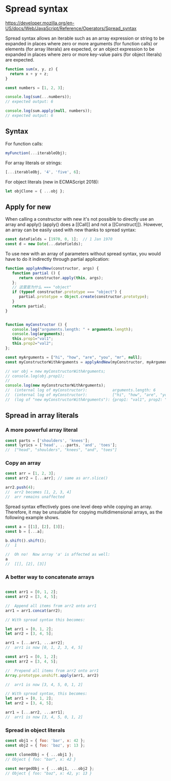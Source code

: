 # Spread syntax

https://developer.mozilla.org/en-US/docs/Web/JavaScript/Reference/Operators/Spread_syntax

Spread syntax allows an iterable such as an array expression or string to be expanded in places where zero or more arguments (for function calls) or elements (for array literals) are expected, or an object expression to be expanded in places where zero or more key-value pairs (for object literals) are expected.

```javascript
function sum(x, y, z) {
  return x + y + z;
}

const numbers = [1, 2, 3];

console.log(sum(...numbers));
// expected output: 6

console.log(sum.apply(null, numbers));
// expected output: 6

```

## Syntax
For function calls:
```javascript
myFunction(...iterableObj);
```

For array literals or strings:
```javascript
[...iterableObj, '4', 'five', 6];
```

For object literals (new in ECMAScript 2018):
```javascript
let objClone = { ...obj };
```

## Apply for new
When calling a constructor with new it's not possible to directly use an array and apply() (apply() does a [[Call]] and not a [[Construct]]). However, an array can be easily used with new thanks to spread syntax:

```javascript
const dateFields = [1970, 0, 1];  // 1 Jan 1970
const d = new Date(...dateFields);
```

To use new with an array of parameters without spread syntax, you would have to do it indirectly through partial application:
```javascript
function applyAndNew(constructor, args) {
   function partial () {
      return constructor.apply(this, args);
   };
   // 这里是为什么 === "object"
   if (typeof constructor.prototype === "object") {
      partial.prototype = Object.create(constructor.prototype);
   }
   return partial;
}


function myConstructor () {
   console.log("arguments.length: " + arguments.length);
   console.log(arguments);
   this.prop1="val1";
   this.prop2="val2";
};

const myArguments = ["hi", "how", "are", "you", "mr", null];
const myConstructorWithArguments = applyAndNew(myConstructor, myArguments);

// var obj = new myConstructorWithArguments;
// console.log(obj.prop1);
// 
console.log(new myConstructorWithArguments);
//  (internal log of myConstructor):           arguments.length: 6
//  (internal log of myConstructor):           ["hi", "how", "are", "you", "mr", null]
//  (log of "new myConstructorWithArguments"): {prop1: "val1", prop2: "val2"}
```

## Spread in array literals
### A more powerful array literal

```javascript
const parts = ['shoulders', 'knees']; 
const lyrics = ['head', ...parts, 'and', 'toes']; 
//  ["head", "shoulders", "knees", "and", "toes"]
```

### Copy an array
```javascript
const arr = [1, 2, 3];
const arr2 = [...arr]; // same as arr.slice()

arr2.push(4);
//  arr2 becomes [1, 2, 3, 4]
//  arr remains unaffected
```

Spread syntax effectively goes one level deep while copying an array. Therefore, it may be unsuitable for copying multidimensional arrays, as the following example shows.
```javascript
const a = [[1], [2], [3]];
const b = [...a];

b.shift().shift(); 
//  1

//  Oh no!  Now array 'a' is affected as well:
a
//  [[], [2], [3]]
```

### A better way to concatenate arrays
```javascript

const arr1 = [0, 1, 2];
const arr2 = [3, 4, 5]; 

//  Append all items from arr2 onto arr1
arr1 = arr1.concat(arr2);

// With spread syntax this becomes:

let arr1 = [0, 1, 2];
let arr2 = [3, 4, 5];

arr1 = [...arr1, ...arr2]; 
//  arr1 is now [0, 1, 2, 3, 4, 5]
```

```javascript
const arr1 = [0, 1, 2];
const arr2 = [3, 4, 5];

//  Prepend all items from arr2 onto arr1
Array.prototype.unshift.apply(arr1, arr2)

//  arr1 is now [3, 4, 5, 0, 1, 2]

// With spread syntax, this becomes:
let arr1 = [0, 1, 2];
let arr2 = [3, 4, 5];

arr1 = [...arr2, ...arr1];
//  arr1 is now [3, 4, 5, 0, 1, 2]

```

### Spread in object literals
```javascript
const obj1 = { foo: 'bar', x: 42 };
const obj2 = { foo: 'baz', y: 13 };

const clonedObj = { ...obj1 };
// Object { foo: "bar", x: 42 }

const mergedObj = { ...obj1, ...obj2 };
// Object { foo: "baz", x: 42, y: 13 }
```


